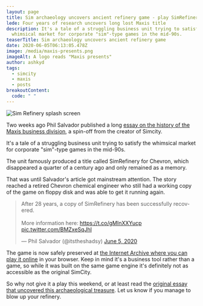 ```yaml
---
layout: page
title: Sim archaeology uncovers ancient refinery game - play SimRefinery online
lede: Four years of research uncovers long lost Maxis title
description: It's a tale of a struggling business unit trying to satisfy the
  whimsical market for corporate "sim"-type games in the mid-90s.
teaserTitle: Sim archaeology uncovers ancient refinery game
date: 2020-06-05T06:13:05.478Z
image: /media/maxis-presents.png
imageAlt: A logo reads "Maxis presents"
author: ashkyd
tags:
  - simcity
  - maxis
  - posts
breakoutContent:
  code: " "
---
```

<img class="alignright" src="/media/sim-refinery.png" alt="Sim Refinery splash screen" />

Two weeks ago Phil Salvador published a long [essay on the history of the Maxis business division](https://obscuritory.com/sim/when-simcity-got-serious/), a spin-off from the creator of Simcity.

It's a tale of a struggling business unit trying to satisfy the whimsical market for corporate "sim"-type games in the mid-90s. 

The unit famously produced a title called SimRefinery for Chevron, which disappeared a quarter of a century ago and only remained as a memory.

That was until Salvador's article got mainstream attention. The story reached a retired Chevron chemical engineer who still had a working copy of the game on floppy disk and was able to get it running again.

<blockquote class="twitter-tweet" data-dnt="true"><p lang="en" dir="ltr">After 28 years, a copy of SimRefinery has been successfully recovered.<br><br>More information here: <a href="https://t.co/gMInXXYucp">https://t.co/gMInXXYucp</a> <a href="https://t.co/BMZxeSqJhl">pic.twitter.com/BMZxeSqJhl</a></p>&mdash; Phil Salvador (@itstheshadsy) <a href="https://twitter.com/itstheshadsy/status/1268755952838348800?ref_src=twsrc%5Etfw">June 5, 2020</a></blockquote>

The game is now safely preserved at [the Internet Archive where you can play it online](https://archive.org/details/simrefinery) in your browser. Keep in mind it's a business tool rather than a game, so while it was built on the same game engine it's definitely not as accessible as the original SimCity.

So why not give it a play this weekend, or at least read the [original essay that uncovered this archaeological treasure](https://obscuritory.com/sim/when-simcity-got-serious/). Let us know if you manage to blow up your refinery.
